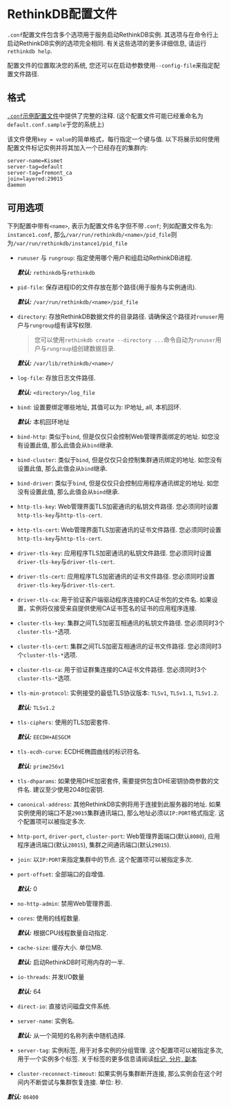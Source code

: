 # RethinkDB配置文件
`.conf`配置文件包含多个选项用于服务启动RethinkDB实例.
其选项与在命令行上启动RethinkDB实例的选项完全相同. 有关这些选项的更多详细信息, 请运行`rethinkdb help`.

配置文件的位置取决您的系统, 您还可以在启动参数使用`--config-file`来指定配置文件路径.

## 格式
[`.conf`示例配置文件](https://github.com/rethinkdb/rethinkdb/blob/next/packaging/assets/config/default.conf.sample)中提供了完整的注释.
(这个配置文件可能已经重命名为`default.conf.sample`于您的系统上)

该文件使用`key = value`的简单格式，每行指定一个键与值. 以下将展示如何使用配置文件标记实例并将其加入一个已经存在的集群内:
```
server-name=Kismet
server-tag=default
server-tag=fremont_ca
join=layered:29015
daemon
```

## 可用选项
下列配置中带有`<name>`, 表示为配置文件名字但不带`.conf`; 列如配置文件名为: `instance1.conf`, 那么`/var/run/rethinkdb/<name>/pid_file`则为`/var/run/rethinkdb/instance1/pid_file`

* `runuser` 与 `rungroup`: 指定使用哪个用户和组启动RethinkDB进程.

  ___默认:___ `rethinkdb`与`rethinkdb`

* `pid-file`: 保存进程ID的文件存放在那个路径(用于服务与实例通讯).

  ___默认:___ `/var/run/rethinkdb/<name>/pid_file`

* `directory`: 存放RethinkDB数据文件的目录路径. 请确保这个路径对`runuser`用户与`rungroup`组有读写权限.
  
  > 您可以使用`rethinkdb create --directory ...`命令自动为`runuser`用户与`rungroup`组创建数据目录.

  ___默认:___ `/var/lib/rethinkdb/<name>/`

* `log-file`: 存放日志文件路径.

  ___默认:___ `<directory>/log_file`

* `bind`: 设置要绑定哪些地址, 其值可以为: IP地址, all, 本机回环.

  ___默认:___ 本机回环地址

* `bind-http`: 类似于`bind`, 但是仅仅只会控制Web管理界面绑定的地址. 如您没有设置此值, 那么此值会从`bind`继承.

* `bind-cluster`: 类似于`bind`, 但是仅仅只会控制集群通讯绑定的地址. 如您没有设置此值, 那么此值会从`bind`继承.

* `bind-driver`: 类似于`bind`, 但是仅仅只会控制应用程序通讯绑定的地址. 如您没有设置此值, 那么此值会从`bind`继承.

* `http-tls-key`: Web管理界面TLS加密通讯的私钥文件路径. 您必须同时设置`http-tls-key`与`http-tls-cert`.

* `http-tls-cert`: Web管理界面TLS加密通讯的证书文件路径. 您必须同时设置`http-tls-key`与`http-tls-cert`.

* `driver-tls-key`: 应用程序TLS加密通讯的私钥文件路径. 您必须同时设置`driver-tls-key`与`driver-tls-cert`.

* `driver-tls-cert`: 应用程序TLS加密通讯的证书文件路径. 您必须同时设置`driver-tls-key`与`driver-tls-cert`.

* `driver-tls-ca`: 用于验证客户端驱动程序连接的CA证书包的文件名. 如果设置，实例将仅接受来自提供使用CA证书签名的证书的应用程序连接.

* `cluster-tls-key`: 集群之间TLS加密互相通讯的私钥文件路径. 您必须同时3个`cluster-tls-*`选项.

* `cluster-tls-cert`: 集群之间TLS加密互相通讯的证书文件路径. 您必须同时3个`cluster-tls-*`选项.

* `cluster-tls-ca`: 用于验证群集连接的CA证书文件路径. 您必须同时3个`cluster-tls-*`选项.

* `tls-min-protocol`: 实例接受的最低TLS协议版本: `TLSv1`, `TLSv1.1`, `TLSv1.2`.

  ___默认:___ `TLSv1.2`

* `tls-ciphers`: 使用的TLS加密套件.

  ___默认:___ `EECDH+AESGCM`

* `tls-ecdh-curve`: ECDHE椭圆曲线的标识符名.

  ___默认:___ `prime256v1`

* `tls-dhparams`: 如果使用DHE加密套件, 需要提供包含DHE密钥协商参数的文件名. 建议至少使用2048位密钥.

* `canonical-address`: 其他RethinkDB实例将用于连接到此服务器的地址. 如果实例使用的端口不是`29015`集群通讯端口, 那么地址必须以`IP:PORT`格式指定. 这个配置项可以被指定多次.

* `http-port`, `driver-port`, `cluster-port`: Web管理界面端口(默认`8080`), 应用程序通讯端口(默认`28015`), 集群之间通讯端口(默认`29015`).

* `join`: 以`IP:PORT`来指定集群中的节点. 这个配置项可以被指定多次.

* `port-offset`: 全部端口的自增值.

  ___默认:___ 0

* `no-http-admin`: 禁用Web管理界面.

* `cores`: 使用的线程数量.

  ___默认:___ 根据CPU线程数量自动指定.

* `cache-size`: 缓存大小. 单位MB.

  ___默认:___ 启动RethinkDB时可用内存的一半.

* `io-threads`: 并发I/O数量

  ___默认:___ 64

* `direct-io`: 直接访问磁盘文件系统.

* `server-name`: 实例名.

  ___默认:___ 从一个简短的名称列表中随机选择.

* `server-tag`: 实例标签, 用于对多实例的分组管理. 这个配置项可以被指定多次, 用于一个实例多个标签. 关于标签的更多信息请阅读[标记, 分片, 副本](/docs/5-1)

* `cluster-reconnect-timeout`: 如果实例与集群断开连接, 那么实例会在这个时间内不断尝试与集群恢复连接. 单位: 秒.

___默认:___ `86400`


 











